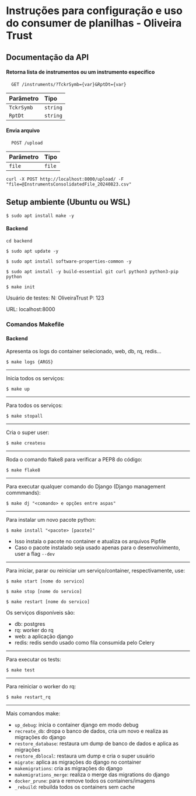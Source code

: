 # Instruções para configuração e uso do consumer de planilhas - Oliveira Trust

## Documentação da API

#### Retorna lista de instrumentos ou um instrumento específico

```
  GET /instruments/?TckrSymb={var}&RptDt={var}
```

| Parâmetro   | Tipo       |
| :---------- | :--------- |
| `TckrSymb` | `string` |
| `RptDt` | `string` |

#### Envia arquivo

```
  POST /upload
```

| Parâmetro   | Tipo       |
| :---------- | :--------- |
| `file`      | `file` |

```
curl -X POST http://localhost:8000/upload/ -F "file=@InstrumentsConsolidatedFile_20240823.csv"
```
## Setup ambiente (Ubuntu ou WSL)
`$ sudo apt install make -y`
#### Backend
`cd backend`

`$ sudo apt update -y`

`$ sudo apt install software-properties-common -y`

`$ sudo apt install -y build-essential git curl python3 python3-pip python`

`$ make init`

Usuário de testes: N: OliveiraTrust P: 123

URL: localhost:8000

### Comandos Makefile
#### Backend
Apresenta os logs do container selecionado, web, db, rq, redis...

`$ make logs {ARGS}`
___
Inicia todos os serviços:

`$ make up`
___
Para todos os serviços:

`$ make stopall`
___
Cria o super user:


`$ make createsu`
___
Roda o comando flake8 para verificar a PEP8 do código:

`$ make flake8`
___

Para executar qualquer comando do Django (Django management commmands):

`$ make dj "<comando> e opções entre aspas"`
___

Para instalar um novo pacote python:

`$ make install "<pacote> [pacote]"`

* Isso instala o pacote no container e atualiza os arquivos Pipfile
* Caso o pacote instalado seja usado apenas para o desenvolvimento, user a flag `--dev`

___

Para iniciar, parar ou reiniciar um serviço/container, respectivamente, use:

`$ make start [nome do servico]`

`$ make stop [nome do servico]`

`$ make restart [nome do servico]`

Os serviços disponíveis são:

- db: postgres
- rq: worker do rq
- web: a aplicação django
- redis: redis sendo usado como fila consumida pelo Celery
___

Para executar os tests:

`$ make test`

___
Para reiniciar o worker do rq:

`$ make restart_rq`
___
Mais comandos make:
- `up_debug`: inicia o container django em modo debug
- `recreate_db`: dropa o banco de dados, cria um novo e realiza as migrações do django
- `restore_database`: restaura um dump de banco de dados e aplica as migrações
- `restore_dblocal`: restaura um dump e cria o super usuário
- `migrate`: aplica as migrações do django no container
- `makemigrations`: cria as migrações do django
- `makemigrations_merge`: realiza o merge das migrations do django
- `docker_prune`: para e remove todos os containers/imagens
- `_rebuild`: rebuilda todos os containers sem cache
